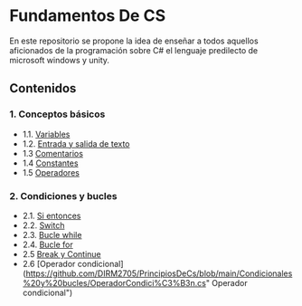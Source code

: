 # Fundamentos De CS
En este repositorio se propone la idea de enseñar a todos aquellos aficionados de la programación sobre C# el lenguaje predilecto de microsoft windows y unity.
## Contenidos
### 1. Conceptos básicos
- 1.1. [Variables](https://github.com/DIRM2705/PrincipiosDeCs/blob/main/Conceptos%20b%C3%A1sicos/Variables.cs "Variables")
- 1.2. [Entrada y salida de texto](https://github.com/DIRM2705/PrincipiosDeCs/blob/main/Conceptos%20b%C3%A1sicos/EntradaYSalida.cs "Entrada y salida de texto")
- 1.3 [Comentarios](https://github.com/DIRM2705/PrincipiosDeCs/blob/main/Conceptos%20b%C3%A1sicos/Comentarios.cs "Comentarios")
- 1.4 [Constantes](https://github.com/DIRM2705/PrincipiosDeCs/blob/main/Conceptos%20b%C3%A1sicos/Constantes.cs "Constantes") 
- 1.5 [Operadores](https://github.com/DIRM2705/PrincipiosDeCs/blob/main/Conceptos%20b%C3%A1sicos/Operadores.cs "Operadores")
### 2. Condiciones y bucles
- 2.1. [Si entonces](https://github.com/DIRM2705/PrincipiosDeCs/blob/main/Condicionales%20y%20bucles/SiEntonces.cs "Si entonces")
- 2.2. [Switch](https://github.com/DIRM2705/PrincipiosDeCs/blob/main/Condicionales%20y%20bucles/Switch.cs "Switch")
- 2.3. [Bucle while](https://github.com/DIRM2705/PrincipiosDeCs/blob/main/Condicionales%20y%20bucles/BucleWhile.cs "Bucle While")
- 2.4. [Bucle for](https://github.com/DIRM2705/PrincipiosDeCs/blob/main/Condicionales%20y%20bucles/BucleFor.cs "Bucle for")
- 2.5 [Break y Continue](https://github.com/DIRM2705/PrincipiosDeCs/blob/main/Condicionales%20y%20bucles/BreakContinue.cs "Break y Continue")
- 2.6 [Operador condicional](https://github.com/DIRM2705/PrincipiosDeCs/blob/main/Condicionales%20y%20bucles/OperadorCondici%C3%B3n.cs" Operador condicional")
